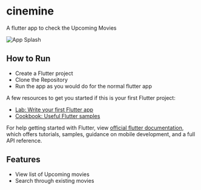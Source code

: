 # cinemine

A flutter app to check the Upcoming Movies

![App Splash](https://user-images.githubusercontent.com/40388963/122553539-6ded5500-d055-11eb-83c9-54855735189a.gif)

## How to Run

- Create a Flutter project
- Clone the Repository
- Run the app as you would do for the normal flutter app

A few resources to get you started if this is your first Flutter project:

- [Lab: Write your first Flutter app](https://flutter.dev/docs/get-started/codelab)
- [Cookbook: Useful Flutter samples](https://flutter.dev/docs/cookbook)

For help getting started with Flutter, view
[official flutter documentation](https://flutter.dev/docs), which offers tutorials,
samples, guidance on mobile development, and a full API reference.

## Features
- View list of Upcoming movies
- Search through existing movies
